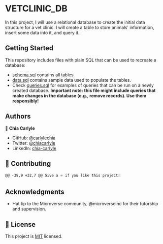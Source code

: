 # VETCLINIC_DB
In this project, I will use a relational database to create the initial data structure for a vet clinic. I will create a table to store animals' information, insert some data into it, and query it.

## Getting Started

This repository includes files with plain SQL that can be used to recreate a database:

- [schema.sql](./schema.sql) contains all tables.
- [data.sql](./data.sql) contains sample data used to populate the tables.
- Check [queries.sql](./queries.sql) for examples of queries that can be run on a newly created database. **Important note: this file might include queries that make changes in the database (e.g., remove records). Use them responsibly!**


## Authors

👤 **Chia Carlyle**

- GitHub: [@carlylechia](https://github.com/carlylechia)
- Twitter: [@chiacarlyle](https://twitter.com/chiacarlyle)
- LinkedIn: [chia-carlyle](https://linkedin.com/in/chia-carlyle)


## 🤝 Contributing

	@@ -39,9 +32,7 @@ Give a ⭐️ if you like this project!

## Acknowledgments

- Hat tip to the Microverse community, @microverseinc for their tutorship and supervision.

## 📝 License
This project is [MIT]('./LICENSE') licensed.
